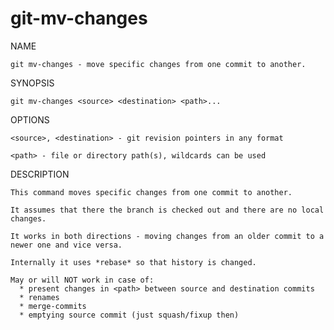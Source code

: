 # git-mv-changes
NAME
    
    git mv-changes - move specific changes from one commit to another.

SYNOPSIS
    
    git mv-changes <source> <destination> <path>...

OPTIONS

    <source>, <destination> - git revision pointers in any format

    <path> - file or directory path(s), wildcards can be used

DESCRIPTION

    This command moves specific changes from one commit to another.

    It assumes that there the branch is checked out and there are no local changes.

    It works in both directions - moving changes from an older commit to a newer one and vice versa.

    Internally it uses *rebase* so that history is changed.

    May or will NOT work in case of:
      * present changes in <path> between source and destination commits
      * renames
      * merge-commits
      * emptying source commit (just squash/fixup then)
